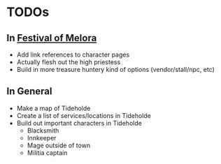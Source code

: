 # TODOs

## In [Festival of Melora](story/part_one/festival_of_melora.md)
* Add link references to character pages
* Actually flesh out the high priestess
* Build in more treasure huntery kind of options (vendor/stall/npc, etc)

## In General
* Make a map of Tideholde
* Create a list of services/locations in Tideholde
* Build out important characters in Tideholde
	* Blacksmith
	* Innkeeper
	* Mage outside of town
	* Militia captain
